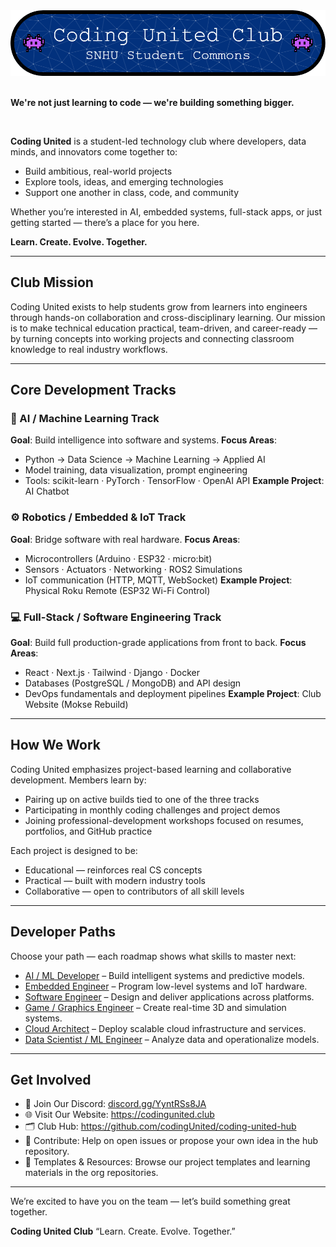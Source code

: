 <div align="center"> <img src="/profile/github-header-image.png" alt="Coding United Club Logo" width="1000"/> </div>

<br>

**We're not just learning to code — we're building something bigger.**

<br>

**Coding United** is a student-led technology club where developers, data minds, and innovators come together to:

- Build ambitious, real-world projects
- Explore tools, ideas, and emerging technologies
- Support one another in class, code, and community

Whether you’re interested in AI, embedded systems, full-stack apps, or just getting started — there’s a place for you here.

**Learn. Create. Evolve. Together.**

---

## Club Mission

Coding United exists to help students grow from learners into engineers through hands-on collaboration and cross-disciplinary learning.
Our mission is to make technical education practical, team-driven, and career-ready — by turning concepts into working projects and connecting classroom knowledge to real industry workflows.

---

## Core Development Tracks


### 🧠 AI / Machine Learning Track

**Goal**: Build intelligence into software and systems.
**Focus Areas**:

- Python → Data Science → Machine Learning → Applied AI
- Model training, data visualization, prompt engineering
- Tools: scikit-learn · PyTorch · TensorFlow · OpenAI API
  **Example Project**: AI Chatbot

### ⚙️ Robotics / Embedded & IoT Track

**Goal**: Bridge software with real hardware.
**Focus Areas**:

- Microcontrollers (Arduino · ESP32 · micro:bit)
- Sensors · Actuators · Networking · ROS2 Simulations
- IoT communication (HTTP, MQTT, WebSocket)
  **Example Project**: Physical Roku Remote (ESP32 Wi-Fi Control)

### 💻 Full-Stack / Software Engineering Track

**Goal**: Build full production-grade applications from front to back.
**Focus Areas**:

- React · Next.js · Tailwind · Django · Docker
- Databases (PostgreSQL / MongoDB) and API design
- DevOps fundamentals and deployment pipelines
  **Example Project**: Club Website (Mokse Rebuild)

---

## How We Work

Coding United emphasizes project-based learning and collaborative development.
Members learn by:

- Pairing up on active builds tied to one of the three tracks
- Participating in monthly coding challenges and project demos
- Joining professional-development workshops focused on resumes, portfolios, and GitHub practice

Each project is designed to be:

- Educational — reinforces real CS concepts
- Practical — built with modern industry tools
- Collaborative — open to contributors of all skill levels

---

## Developer Paths

Choose your path — each roadmap shows what skills to master next:

- [AI / ML Developer](https://chatgpt.com/g/g-p-68a4ca08df088191b9d446e5429c57a1-todo-self-learning-path/c/Job-Road-Maps/AI_ML_Developer.md) – Build intelligent systems and predictive models.
- [Embedded Engineer](https://chatgpt.com/g/g-p-68a4ca08df088191b9d446e5429c57a1-todo-self-learning-path/c/Job-Road-Maps/Embedded_Engineer.md) – Program low-level systems and IoT hardware.
- [Software Engineer](https://chatgpt.com/g/g-p-68a4ca08df088191b9d446e5429c57a1-todo-self-learning-path/c/Job-Road-Maps/Software_Engineer.md) – Design and deliver applications across platforms.
- [Game / Graphics Engineer](https://chatgpt.com/g/g-p-68a4ca08df088191b9d446e5429c57a1-todo-self-learning-path/c/Job-Road-Maps/Game_n_Graphics_Engineer.md) – Create real-time 3D and simulation systems.
- [Cloud Architect](https://chatgpt.com/g/g-p-68a4ca08df088191b9d446e5429c57a1-todo-self-learning-path/c/Job-Road-Maps/Cloud_Architect.md) – Deploy scalable cloud infrastructure and services.
- [Data Scientist / ML Engineer](https://chatgpt.com/g/g-p-68a4ca08df088191b9d446e5429c57a1-todo-self-learning-path/c/Job-Road-Maps/Data_Scientist_ML.md) – Analyze data and operationalize models.

---

## Get Involved

- 💬 Join Our Discord: [discord.gg/YyntRSs8JA](https://discord.com/invite/YyntRSs8JA)
- 🌐 Visit Our Website: https://codingunited.club
- 🗂️ Club Hub: https://github.com/codingUnited/coding-united-hub
- 🧠 Contribute: Help on open issues or propose your own idea in the hub repository.
- 🧰 Templates & Resources: Browse our project templates and learning materials in the org repositories.

---

We’re excited to have you on the team — let’s build something great together.

**Coding United Club**
“Learn. Create. Evolve. Together.”
